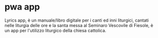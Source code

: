 # pwa app
Lyrics app, è un manuale/libro digitale per i canti ed inni liturgici, cantati nelle liturgia delle ore e la santa messa al Seminaro Vescovile di Fiesole, è un app per l'utilizzo liturgico della chiesa cattolica.
